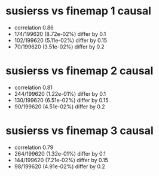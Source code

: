 # susierss vs finemap  1 causal

- correlation 0.86
- 174/199620 (8.72e-02%) differ by 0.1
- 102/199620 (5.11e-02%) differ by 0.15
- 70/199620 (3.51e-02%) differ by 0.2


# susierss vs finemap  2 causal

- correlation 0.81
- 244/199620 (1.22e-01%) differ by 0.1
- 130/199620 (6.51e-02%) differ by 0.15
- 90/199620 (4.51e-02%) differ by 0.2


# susierss vs finemap  3 causal

- correlation 0.79
- 264/199620 (1.32e-01%) differ by 0.1
- 144/199620 (7.21e-02%) differ by 0.15
- 98/199620 (4.91e-02%) differ by 0.2


